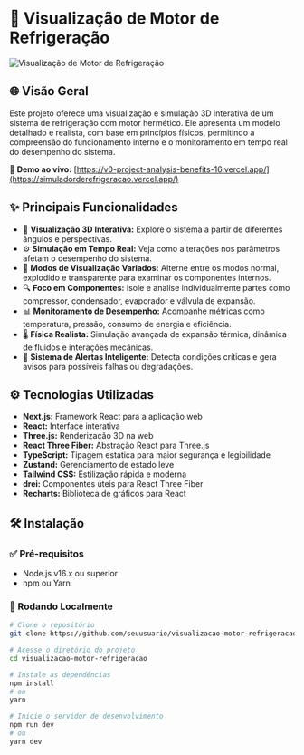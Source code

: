 # 🔧 Visualização de Motor de Refrigeração

![Visualização de Motor de Refrigeração](https://simuladorderefrigeracao.vercel.app/)

## 🌐 Visão Geral

Este projeto oferece uma visualização e simulação 3D interativa de um sistema de refrigeração com motor hermético. Ele apresenta um modelo detalhado e realista, com base em princípios físicos, permitindo a compreensão do funcionamento interno e o monitoramento em tempo real do desempenho do sistema.

🔗 **Demo ao vivo:** [https://v0-project-analysis-benefits-16.vercel.app/](https://simuladorderefrigeracao.vercel.app/)

## ✨ Principais Funcionalidades

- 🎥 **Visualização 3D Interativa:** Explore o sistema a partir de diferentes ângulos e perspectivas.
- ⚙️ **Simulação em Tempo Real:** Veja como alterações nos parâmetros afetam o desempenho do sistema.
- 🧩 **Modos de Visualização Variados:** Alterne entre os modos normal, explodido e transparente para examinar os componentes internos.
- 🔍 **Foco em Componentes:** Isole e analise individualmente partes como compressor, condensador, evaporador e válvula de expansão.
- 📊 **Monitoramento de Desempenho:** Acompanhe métricas como temperatura, pressão, consumo de energia e eficiência.
- 🌡️ **Física Realista:** Simulação avançada de expansão térmica, dinâmica de fluidos e interações mecânicas.
- 🚨 **Sistema de Alertas Inteligente:** Detecta condições críticas e gera avisos para possíveis falhas ou degradações.

## ⚙️ Tecnologias Utilizadas

- **Next.js:** Framework React para a aplicação web
- **React:** Interface interativa
- **Three.js:** Renderização 3D na web
- **React Three Fiber:** Abstração React para Three.js
- **TypeScript:** Tipagem estática para maior segurança e legibilidade
- **Zustand:** Gerenciamento de estado leve
- **Tailwind CSS:** Estilização rápida e moderna
- **drei:** Componentes úteis para React Three Fiber
- **Recharts:** Biblioteca de gráficos para React

## 🛠️ Instalação

### ✅ Pré-requisitos

- Node.js v16.x ou superior
- npm ou Yarn

### 🚀 Rodando Localmente

```bash
# Clone o repositório
git clone https://github.com/seuusuario/visualizacao-motor-refrigeracao.git

# Acesse o diretório do projeto
cd visualizacao-motor-refrigeracao

# Instale as dependências
npm install
# ou
yarn

# Inicie o servidor de desenvolvimento
npm run dev
# ou
yarn dev
